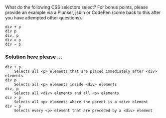 What do the following CSS selectors select?  For bonus points, please provide an example via a Plunker, jsbin or CodePen (come back to this after you have attempted other questions).

    div + p
    div p
    div, p
    div > p
    div ~ p

### Solution here please ...

    div + p
        Selects all <p> elements that are placed immediately after <div> elements
    div p
        Selects all <p> elements inside <div> elements
    div, p
        Selects all <div> elements and all <p> elements
    div > p
        Selects all <p> elements where the parent is a <div> element
    div ~ p
        Selects every <p> element that are preceded by a <div> element